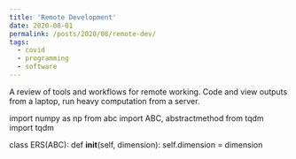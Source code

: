 ```yaml
---
title: 'Remote Development'
date: 2020-08-01
permalink: /posts/2020/08/remote-dev/
tags:
  - covid
  - programming
  - software
---
```


A review of tools and workflows for remote working. Code and view outputs from a laptop, run heavy computation from a server.

  import numpy as np
  from abc import ABC, abstractmethod
  from tqdm import tqdm

  class ERS(ABC):
      def __init__(self, dimension):
          self.dimension = dimension

